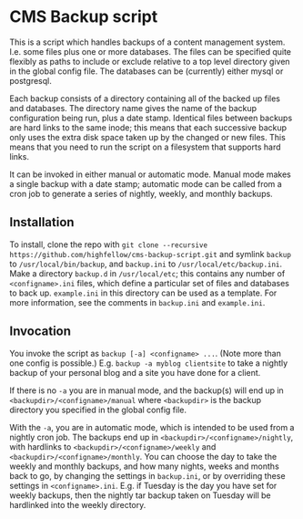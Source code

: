 CMS Backup script
=================

This is a script which handles backups of a content management system. I.e. some files plus one or more databases. The files can be specified quite flexibly as paths to include or exclude relative to a top level directory given in the global config file. The databases can be (currently) either mysql or postgresql.

Each backup consists of a directory containing all of the backed up files and databases. The directory name gives the name of the backup configuration being run, plus a date stamp. Identical files between backups are hard links to the same inode; this means that each successive backup only uses the extra disk space taken up by the changed or new files. This means that you need to run the script on a filesystem that supports hard links.

It can be invoked in either manual or automatic mode. Manual mode makes a single backup with a date stamp; automatic mode can be called from a cron job to generate a series of nightly, weekly, and monthly backups.

Installation
------------
To install, clone the repo with `git clone --recursive https://github.com/highfellow/cms-backup-script.git` and symlink `backup` to `/usr/local/bin/backup`, and `backup.ini` to `/usr/local/etc/backup.ini`. Make a directory `backup.d` in `/usr/local/etc`; this contains any number of `<configname>.ini` files, which define a particular set of files and databases to back up. `example.ini` in this directory can be used as a template. For more information, see the comments in `backup.ini` and `example.ini`.

Invocation
----------
You invoke the script as `backup [-a] <configname> ...`. (Note more than one config is possible.) E.g. `backup -a myblog clientsite` to take a nightly backup of your personal blog and a site you have done for a client.

If there is no `-a` you are in manual mode, and the backup(s) will end up in `<backupdir>/<configname>/manual` where `<backupdir>` is the backup directory you specified in the global config file.

With the `-a`, you are in automatic mode, which is intended to be used from a nightly cron job. The backups end up in `<backupdir>/<configname>/nightly`, with hardlinks to `<backupdir>/<configname>/weekly` and `<backupdir>/<configname>/monthly`. You can choose the day to take the weekly and monthly backups, and how many nights, weeks and months back to go, by changing the settings in `backup.ini`, or by overriding these settings in `<configname>.ini`. E.g. if Tuesday is the day you have set for weekly backups, then the nightly tar backup taken on Tuesday will be hardlinked into the weekly directory.


